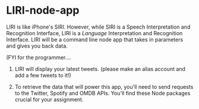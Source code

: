 # LIRI-node-app

LIRI is like iPhone's SIRI. However, while SIRI is a Speech Interpretation and Recognition Interface, LIRI is a _Language_ Interpretation and Recognition Interface. LIRI will be a command line node app that takes in parameters and gives you back data.

(FYI for the programmer....
  1. LIRI will display your latest tweets. (please make an alias account and add a few tweets to it!)

  2. To retrieve the data that will power this app, you'll need to send requests to the Twitter, Spotify and OMDB APIs. 
  You'll find these Node packages crucial for your assignment.
